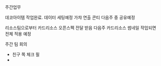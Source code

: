 주간업무 
 
데코아이템 작업완료. 데이터 세팅예정 
가챠 연출 콘티 다음주 중 공유예정 

리소스팀으로부터 카드리소스 오픈스펙 전달 받음 
다음주 카드리소스 썸네일 작업되면 전체 적용 예정 



주간 팀 회의
- 친구 쪽 체크 필 
- 